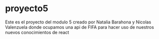 # proyecto5
Este es el proyecto del modulo 5 creado por Natalia Barahona y Nicolas Valenzuela donde ocupamos una api de FIFA para hacer uso de nuestros nuevos conocimientos de react
